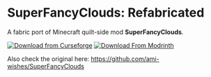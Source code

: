 # SuperFancyClouds: Refabricated

A fabric port of Minecraft quilt-side mod **SuperFancyClouds**.

[![Download from Curseforge](https://cf.way2muchnoise.eu/full_820317_downloads%20on%20Curseforge.svg?badge_style=flat)](https://www.curseforge.com/minecraft/mc-mods/superfancyclouds-refabricated)  [![Download From Modrinth](https://img.shields.io/modrinth/dt/superfancyclouds-refabricated?color=4&label=Download%20from%20Modrinth&style=flat-square&logo=modrinth)](https://modrinth.com/mod/superfancyclouds-refabricated)

Also check the original here: https://github.com/ami-wishes/SuperFancyClouds
